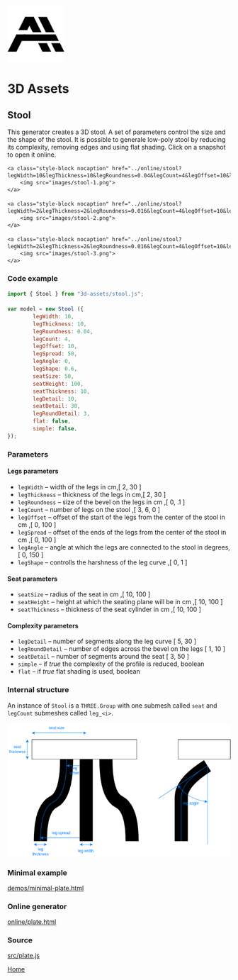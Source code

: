 <img class="logo" src="../assets/logo/logo.png">


# 3D Assets


## Stool

This generator creates a 3D stool. A set
of parameters control the size and the shape of the stool.
It is possible to generale low-poly stool by reducing its
complexity, removing edges and using flat shading. Click
on a snapshot to open it online.

<p class="gallery">

	<a class="style-block nocaption" href="../online/stool?legWidth=10&legThickness=10&legRoundness=0.04&legCount=4&legOffset=10&legSpread=50&legAngle=0&legShape=0.6&seatSize=50&seatHeight=100&seatThickness=10&legDetail=10&seatDetail=30&legRoundDetail=3&flat=false&simple=false">
		<img src="images/stool-1.png">
	</a>

	<a class="style-block nocaption" href="../online/stool?legWidth=2&legThickness=2&legRoundness=0.016&legCount=4&legOffset=10&legSpread=28.8&legAngle=0&legShape=0&seatSize=23.5&seatHeight=100&seatThickness=10&legDetail=5&seatDetail=30&legRoundDetail=3&flat=false&simple=false">
		<img src="images/stool-2.png">
	</a>

	<a class="style-block nocaption" href="../online/stool?legWidth=2&legThickness=2&legRoundness=0.016&legCount=4&legOffset=10&legSpread=28.8&legAngle=0&legShape=0&seatSize=23.5&seatHeight=100&seatThickness=10&legDetail=5&seatDetail=30&legRoundDetail=3&flat=false&simple=false">
		<img src="images/stool-3.png">
	</a>

</p>


### Code example

```js
import { Stool } from "3d-assets/stool.js";

var model = new Stool ({
		legWidth: 10,
		legThickness: 10,
		legRoundness: 0.04,
		legCount: 4,
		legOffset: 10,
		legSpread: 50,
		legAngle: 0,
		legShape: 0.6,
		seatSize: 50,
		seatHeight: 100,
		seatThickness: 10,
		legDetail: 10,
		seatDetail: 30,
		legRoundDetail: 3,
		flat: false,
		simple: false,
});
```

### Parameters

#### Legs parameters

* `legWidth` &ndash; width of the legs in cm,[ 2, 30 ]
* `legThickness` &ndash; thickness of the legs in cm,[ 2, 30 ]
* `legRoundness` &ndash; size of the bevel on the legs in cm ,[ 0, .1 ]
* `legCount` &ndash; number of legs on the stool ,[ 3, 6, 0 ]
* `legOffset` &ndash; offset of the start of the legs from the center of the stool in cm ,[ 0, 100 ]
* `legSpread` &ndash; offset of the ends of the legs from the center of the stool in cm ,[ 0, 100 ]
* `legAngle` &ndash; angle at which the legs are connected to the stool in degrees,[ 0, 150 ]
* `legShape` &ndash; controlls the harshness of the leg curve ,[ 0, 1 ]

#### Seat parameters

* `seatSize` &ndash; radius of the seat in cm ,[ 10, 100 ]
* `seatHeight` &ndash; height at which the seating plane will be in cm ,[ 10, 100 ]
* `seatThickness` &ndash; thickness of the seat cylinder in cm ,[ 10, 100 ]

#### Complexity parameters

* `legDetail` &ndash; number of segments along the leg curve [ 5, 30 ]
* `legRoundDetail` &ndash; number of edges across the bevel on the legs [ 1, 10 ]
* `seatDetail` &ndash; number of segments around the seat [ 3, 50 ]
* `simple` &ndash; if *true* the complexity of the profile is reduced, boolean
* `flat` &ndash; if *true* flat shading is used, boolean
	
### Internal structure

An instance of `Stool` is a `THREE.Group` with one submesh called `seat` and `legCount` submeshes called `leg_<i>`. 

<img src="images/stool-scheme.png">


### Minimal example

[demos/minimal-plate.html](../demos/minimal-stool.html)


### Online generator

[online/plate.html](../online/stool.html)


### Source

[src/plate.js](https://github.com/boytchev/assets/blob/main/src/stool.js)

		
<div class="footnote">
	<a href="../">Home</a>
</div>
